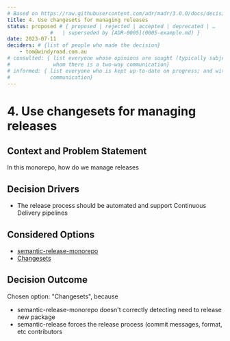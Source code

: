 ```yaml
---
# Based on https://raw.githubusercontent.com/adr/madr/3.0.0/docs/decisions/adr-template.md
title: 4. Use changesets for managing releases
status: proposed # { proposed | rejected | accepted | deprecated | …
              #   | superseded by [ADR-0005](0005-example.md) }
date: 2023-07-11
deciders: # {list of people who made the decision}
    - tom@windyroad.com.au
# consulted: { list everyone whose opinions are sought (typically subject-matter experts); and with
#              whom there is a two-way communication}
# informed: { list everyone who is kept up-to-date on progress; and with whom there is a one-way
#             communication}
---
```

# 4. Use changesets for managing releases

## Context and Problem Statement

In this monorepo, how do we manage releases

<!-- This is an optional element. Feel free to remove it. -->
## Decision Drivers

* The release process should be automated and support Continuous Delivery pipelines

## Considered Options

* [semantic-release-monorepo](https://www.npmjs.com/package/semantic-release-monorepo)
* [Changesets](https://github.com/changesets/changesets)

## Decision Outcome

Chosen option: "Changesets", because

* semantic-release-monorepo doesn't correctly detecting need to release new package
* semantic-release forces the release process (commit messages, format, etc contributors
